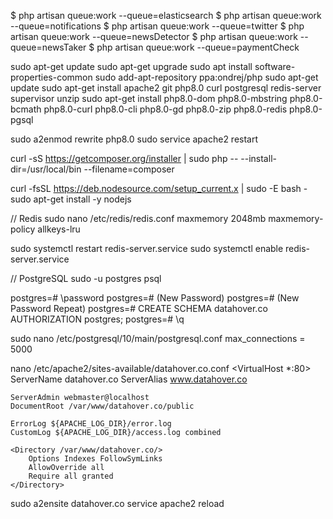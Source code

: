 $ php artisan queue:work --queue=elasticsearch
$ php artisan queue:work --queue=notifications
$ php artisan queue:work --queue=twitter
$ php artisan queue:work --queue=newsDetector
$ php artisan queue:work --queue=newsTaker
$ php artisan queue:work --queue=paymentCheck

sudo apt-get update
sudo apt-get upgrade
sudo apt install software-properties-common
sudo add-apt-repository ppa:ondrej/php
sudo apt-get update
sudo apt-get install apache2 git php8.0 curl postgresql redis-server supervisor unzip
sudo apt-get install php8.0-dom php8.0-mbstring php8.0-bcmath php8.0-curl php8.0-cli php8.0-gd php8.0-zip php8.0-redis php8.0-pgsql

sudo a2enmod rewrite php8.0
sudo service apache2 restart

curl -sS https://getcomposer.org/installer | sudo php -- --install-dir=/usr/local/bin --filename=composer

curl -fsSL https://deb.nodesource.com/setup_current.x | sudo -E bash -
sudo apt-get install -y nodejs

// Redis
sudo nano /etc/redis/redis.conf
maxmemory 2048mb
maxmemory-policy allkeys-lru

sudo systemctl restart redis-server.service
sudo systemctl enable redis-server.service

// PostgreSQL
sudo -u postgres psql

postgres=# \password
postgres=# (New Password)
postgres=# (New Password Repeat)
postgres=# CREATE SCHEMA datahover.co AUTHORIZATION postgres;
postgres=# \q

sudo nano /etc/postgresql/10/main/postgresql.conf
max_connections = 5000

nano /etc/apache2/sites-available/datahover.co.conf
<VirtualHost *:80>
    ServerName datahover.co
    ServerAlias www.datahover.co

    ServerAdmin webmaster@localhost
    DocumentRoot /var/www/datahover.co/public

    ErrorLog ${APACHE_LOG_DIR}/error.log
    CustomLog ${APACHE_LOG_DIR}/access.log combined

    <Directory /var/www/datahover.co/>
        Options Indexes FollowSymLinks
        AllowOverride all
        Require all granted
    </Directory>
</VirtualHost>

sudo a2ensite datahover.co
service apache2 reload
